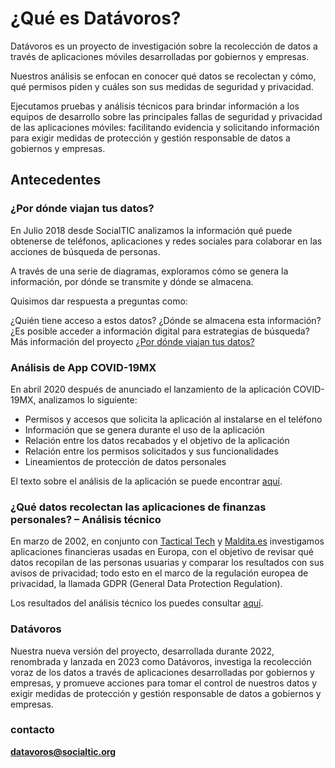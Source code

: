 # ¿Qué es Datávoros?
Datávoros es un proyecto de investigación sobre la recolección de datos a través de aplicaciones móviles desarrolladas por gobiernos y empresas.

Nuestros análisis se enfocan en conocer qué datos se recolectan y cómo, qué permisos piden y cuáles son sus medidas de seguridad y privacidad.

Ejecutamos pruebas y análisis técnicos para brindar información a los equipos de desarrollo  sobre las principales fallas de seguridad y privacidad de las aplicaciones móviles: facilitando evidencia y solicitando información para exigir medidas de protección y gestión responsable de datos a gobiernos y empresas.

## Antecedentes
### **¿Por dónde viajan tus datos?**
En Julio 2018 desde SocialTIC analizamos la información qué puede obtenerse de teléfonos, aplicaciones y redes sociales para colaborar en las acciones de búsqueda de personas.

A través de una serie de diagramas, exploramos cómo se genera la información, por dónde se transmite y dónde se almacena.

Quisimos dar respuesta a preguntas como:

¿Quién tiene acceso a estos datos?
¿Dónde se almacena esta información?
¿Es posible acceder a información digital para estrategias de búsqueda?
Más información del proyecto [¿Por dónde viajan tus datos?](https://socialtic.org/blog/por-donde-viajan-tus-datos-encuentro-de-nuevas-tecnologias-de-busqueda-forense/) 

### **Análisis de App COVID-19MX**
En abril 2020 después de anunciado el lanzamiento de la aplicación COVID-19MX, analizamos lo siguiente:

- Permisos y accesos que solicita la aplicación al instalarse en el teléfono
- Información que se genera durante el uso de la aplicación
- Relación entre los datos recabados y el objetivo de la aplicación
- Relación entre los permisos solicitados y sus funcionalidades
- Lineamientos de protección de datos personales   

El texto sobre el análisis de la aplicación se puede encontrar [aquí](https://socialtic.org/blog/analisis-app-covid19mx-resumen/).

### **¿Qué datos recolectan las aplicaciones de finanzas personales? – Análisis técnico**
En marzo de 2002, en conjunto con [Tactical Tech](https://exposingtheinvisible.org/en/articles/what-do-fintech-apps-know-about-you/) y [Maldita.es](https://maldita.es/malditatecnologia/20220322/aplicaciones-control-de-gastos-datos/) investigamos aplicaciones financieras usadas en Europa, con el objetivo de revisar qué datos recopilan de las personas usuarias y comparar los resultados con sus avisos de privacidad; todo esto en el marco de la regulación europea de privacidad, la llamada GDPR (General Data Protection Regulation).

Los resultados del análisis técnico los puedes consultar [aquí](https://socialtic.org/blog/que-datos-recolectan-las-apps-de-finanzas-personales-analisis-tecnico/).

### **Datávoros**
Nuestra nueva versión del proyecto, desarrollada durante 2022, renombrada y lanzada en 2023 como Datávoros, investiga la recolección voraz de los datos a través de aplicaciones desarrolladas por gobiernos y empresas, y promueve acciones para tomar el control de nuestros datos y exigir medidas de protección y gestión responsable de datos a gobiernos y empresas.

### **contacto**

**datavoros@socialtic.org**
